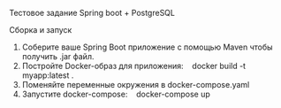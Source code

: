 Тестовое задание
Spring boot + PostgreSQL

Сборка и запуск
1. Соберите ваше Spring Boot приложение с помощью Maven чтобы получить .jar файл.
2. Постройте Docker-образ для приложения:
   docker build -t myapp:latest .
3. Поменяйте переменные окружения в docker-compose.yaml
4. Запустите docker-compose:
   docker-compose up
